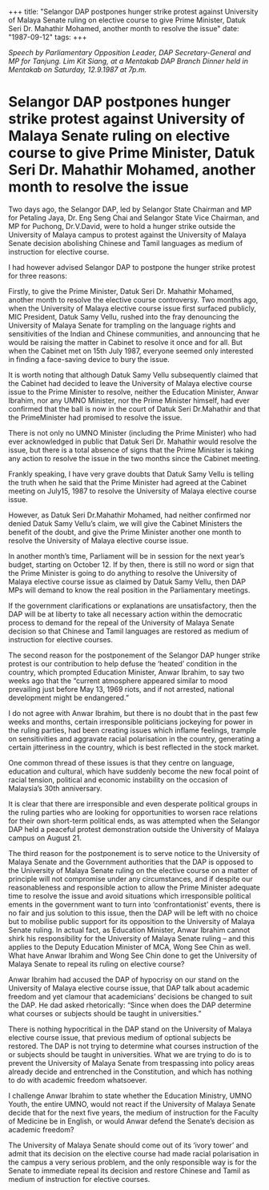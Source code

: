 +++ 
title: "Selangor DAP postpones hunger strike protest against University of Malaya Senate ruling on elective course to give Prime Minister, Datuk Seri Dr. Mahathir Mohamed, another month to resolve the issue"
date: "1987-09-12"
tags:
+++

_Speech by Parliamentary Opposition Leader, DAP Secretary-General and MP for Tanjung. Lim Kit Siang, at a Mentakab DAP Branch Dinner held in Mentakab on Saturday, 12.9.1987 at 7p.m._

# Selangor DAP postpones hunger strike protest against University of Malaya Senate ruling on elective course to give Prime Minister, Datuk Seri Dr. Mahathir Mohamed, another month to resolve the issue

Two days ago, the Selangor DAP, led by Selangor State Chairman and MP for Petaling Jaya, Dr. Eng Seng Chai and Selangor State Vice Chairman, and MP for Puchong, Dr.V.David, were to hold a hunger strike outside the University of Malaya campus to protest against the University of Malaya Senate decision abolishing Chinese and Tamil languages as medium of instruction for elective course.</u>

I had however advised Selangor DAP to postpone the hunger strike protest for three reasons:

Firstly, to give the Prime Minister, Datuk Seri Dr. Mahathir Mohamed, another month to resolve the elective course controversy. Two months ago, when the University of Malaya elective course issue first surfaced publicly, MIC President, Datuk Samy Vellu, rushed into the fray denouncing the University of Malaya Senate for trampling on the language rights and sensitivities of the Indian and Chinese communities, and announcing that he would be raising the matter in Cabinet to resolve it once and for all. But when the Cabinet met on 15th July 1987, everyone seemed only interested in finding a face-saving device to bury the issue.

It is worth noting that although Datuk Samy Vellu subsequently claimed that the Cabinet had decided to leave the University of Malaya elective course issue to the Prime Minister to resolve, neither the Education Minister, Anwar Ibrahim, nor any UMNO Minister, nor the Prime Minister himself, had ever confirmed that the ball is now in the court of Datuk Seri Dr.Mahathir and that the PrimeMinister had promised to resolve the issue.

There is not only no UMNO Minister (including the Prime Minister) who had ever acknowledged in public that Datuk Seri Dr. Mahathir would resolve the issue, but there is a total absence of signs that the Prime Minister is taking any action to resolve the issue in the two months since the Cabinet meeting.

Frankly speaking, I have very grave doubts that Datuk Samy Vellu is telling the truth when he said that the Prime Minister had agreed at the Cabinet meeting on July15, 1987 to resolve the University of Malaya elective course issue.

However, as Datuk Seri Dr.Mahathir Mohamed, had neither confirmed nor denied Datuk Samy Vellu’s claim, we will give the Cabinet Ministers the benefit of the doubt, and give the Prime Minister another one month to resolve the University of Malaya elective course issue.

In another month’s time, Parliament will be in session for the next year’s budget, starting on October 12. If by then, there is still no word or sign that the Prime Minister is going to do anything to resolve the University of Malaya elective course issue as claimed by Datuk Samy Vellu, then DAP MPs will demand to know the real position in the Parliamentary meetings.

If the government clarifications or explanations are unsatisfactory, then the DAP will be at liberty to take all necessary action within the democratic process to demand for the repeal of the University of Malaya Senate decision so that  Chinese and Tamil languages are restored as medium of instruction for elective courses.


The second reason for the postponement of the Selangor DAP hunger strike protest is our contribution to help defuse the ‘heated’ condition in the country, which prompted Education Minister, Anwar Ibrahim, to say two weeks ago that the “current atmosphere appeared similar to mood prevailing just before May 13, 1969 riots, and if not arrested, national development might be endangered.”

I do not agree with Anwar Ibrahim, but there is no doubt that in the past few weeks and months, certain irresponsible politicians jockeying for power in the ruling parties, had been creating issues which inflame feelings, trample on sensitivities and aggravate racial polarisation in the country, generating a certain jitteriness in the country, which is best reflected in the stock market.

One common thread of these issues is that they centre on language, education and cultural, which have suddenly become the new focal point of racial tension, political and economic instability on the occasion of Malaysia’s 30th anniversary.

It is clear that there are irresponsible and even desperate political groups in the ruling parties who are looking for opportunities to worsen race relations for their own short-term political ends, as was attempted when the Selangor DAP held a peaceful protest demonstration outside the University of Malaya campus on August 21.

The third reason for the postponement is to serve notice to the University of Malaya Senate and the Government authorities that the DAP is opposed to the University of Malaya Senate ruling on the elective course on  a matter of principle will not compromise under any circumstances, and if despite our reasonableness and responsible action to allow the Prime Minister adequate time to resolve the issue and avoid situations which irresponsible political ements in the government want to turn into ‘confrontationist’ events, there is no fair and jus solution to this issue, then the DAP will be left with no choice but to mobilise public support for its opposition to the University of Malaya Senate ruling.
In actual fact, as Education Minister, Anwar Ibrahim cannot shirk his responsibility for the University of Malaya Senate ruling – and this applies to the Deputy Education Minister of MCA, Wong See Chin as well. What have Anwar Ibrahim and Wong See Chin done to get the University of Malaya Senate to repeal its ruling on elective course?

Anwar Ibrahim had accused the DAP of hypocrisy on our stand on the University of Malaya elective course issue, that DAP talk about academic freedom and yet clamour that academicians’ decisions be changed to suit the DAP. He dad asked rhetorically: “Since when does the DAP determine what courses or subjects should be taught in universities.”

There is nothing hypocritical in the DAP stand on the University of Malaya elective course issue, that previous medium of optional subjects be restored. The DAP is not trying to determine what courses instruction of the or subjects should be taught in universities. What we are trying to do is to prevent the University of Malaya Senate from trespassing into policy areas already decide and entrenched in the Constitution, and which has nothing to do with academic freedom whatsoever.

I challenge Anwar Ibrahim to state whether the Education Ministry, UMNO Youth, the entire UMNO, would not react if the University of Malaya Senate decide that for the next five years, the medium of instruction for the Faculty of Medicine be in English, or would Anwar defend the Senate’s decision as academic freedom?

The University of Malaya Senate should come out of its ‘ivory tower’ and admit that its decision on the elective course had made racial polarisation in the campus a very serious problem, and the only responsible way is for the Senate to immediate repeal its decision and restore Chinese and Tamil as medium of instruction for elective courses.
 
